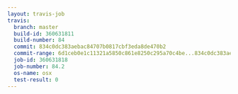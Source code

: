 ```yaml
---
layout: travis-job
travis:
  branch: master
  build-id: 360631811
  build-number: 84
  commit: 834c0dc383aebac84707b0817cbf3eda8de470b2
  commit-range: 6d1ceb0e1c11321a5850c861e8250c295a70c4be...834c0dc383aebac84707b0817cbf3eda8de470b2
  job-id: 360631818
  job-number: 84.2
  os-name: osx
  test-result: 0
---
```

